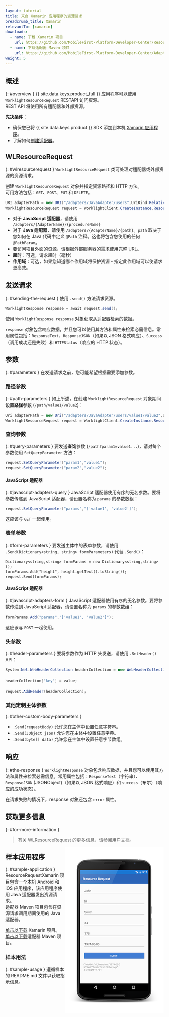 ```yaml
---
layout: tutorial
title: 来自 Xamarin 应用程序的资源请求
breadcrumb_title: Xamarin
relevantTo: [xamarin]
downloads:
  - name: 下载 Xamarin 项目
    url: https://github.com/MobileFirst-Platform-Developer-Center/ResourceRequestXamarin/tree/release80
  - name: 下载适配器 Maven 项目
    url: https://github.com/MobileFirst-Platform-Developer-Center/Adapters/tree/release80
weight: 5
---
```

<!-- NLS_CHARSET=UTF-8 -->
## 概述
{: #overview }
{{ site.data.keys.product_full }} 应用程序可以使用 `WorklightResourceRequest` RESTAPI 访问资源。  
REST API 将使用所有适配器和外部资源。

**先决条件**：

- 确保您已将 {{ site.data.keys.product }} SDK 添加到本机 [Xamarin 应用程序](../../sdk/xamarin/)。
- 了解如何[创建适配器](../../../adapters/creating-adapters/)。

## WLResourceRequest
{: #wlresourcerequest }
`WorklightResourceRequest` 类可处理对适配器或外部资源的资源请求。

创建 `WorklightResourceRequest` 对象并指定资源路径和 HTTP 方法。  
可用方法包括：`GET`、`POST`、`PUT` 和 `DELETE`。

```cs
URI adapterPath = new URI("/adapters/JavaAdapter/users",UriKind.Relative);
WorklightResourceRequest request = WorklightClient.CreateInstance.ResourceRequest(adapterPath,"GET");
```

* 对于 **JavaScript 适配器**，请使用 `/adapters/{AdapterName}/{procedureName}`
* 对于 **Java 适配器**，请使用 `/adapters/{AdapterName}/{path}`。`path` 取决于您如何在 Java 代码中定义 `@Path` 注释。这也将包含您使用的任何 `@PathParam`。
* 要访问项目外面的资源，请根据外部服务器的需求使用完整 URL。
* **超时**：可选，请求超时（毫秒）
* **作用域**：可选，如果您知道哪个作用域将保护资源 - 指定此作用域可以使请求更高效。

## 发送请求
{: #sending-the-request }
使用 `.send()` 方法请求资源。

```cs
WorklightResponse response = await request.send();
```

使用 `WorklightResponse response` 对象获取从适配器检索的数据。

`response` 对象包含响应数据，并且您可以使用其方法和属性来检索必需信息。常用属性包括：`ResponseText`、`ResponseJSON`（如果以 JSON 格式响应）、`Success`（调用成功还是失败）和 `HTTPStatus`（响应的 HTTP 状态）。

## 参数
{: #parameters }
在发送请求之前，您可能希望根据需要添加参数。

### 路径参数
{: #path-parameters }
如上所述，在创建 `WorklightResourceRequest` 对象期间设置**路径**参数 (`/path/value1/value2`)：

```cs
Uri adapterPath = new Uri("/adapters/JavaAdapter/users/value1/value2",UriKind.Relative);
WorklightResourceRequest request = WorklightClient.CreateInstance.ResourceRequest(adapterPath,"GET");
```

### 查询参数
{: #query-parameters }
要发送**查询**参数 (`/path?param1=value1...`)，请对每个参数使用 `SetQueryParameter` 方法：

```cs
request.SetQueryParameter("param1","value1");
request.SetQueryParameter("param2","value2");
```

#### JavaScript 适配器
{: #javascript-adapters-query }
JavaScript 适配器使用有序的无名参数。要将参数传递到 JavaScript 适配器，请设置名称为 `params` 的参数数组：

```cs
request.SetQueryParameter("params","['value1', 'value2']");
```

这应该与 `GET` 一起使用。

### 表单参数
{: #form-parameters }
要发送主体中的表单参数，请使用 `.Send(Dictionary<string, string> formParameters)` 代替 `.Send()`：  

```cshrap
Dictionary<string,string> formParams = new Dictionary<string,string>();
formParams.Add("height", height.getText().toString());
request.Send(formParams);
```   

#### JavaScript 适配器
{: #javascript-adapters-form }
JavaScript 适配器使用有序的无名参数。要将参数传递到 JavaScript 适配器，请设置名称为 `params` 的参数数组：

```cs
formParams.Add("params","['value1', 'value2']");
```

这应该与 `POST` 一起使用。

### 头参数
{: #header-parameters }
要将参数作为 HTTP 头发送，请使用 `.SetHeader()` API：

```cs
System.Net.WebHeaderCollection headerCollection = new WebHeaderCollection();

headerCollection["key"] = value;

request.AddHeader(headerCollection);
```

### 其他定制主体参数
{: #other-custom-body-parameters }
- `.Send(requestBody)` 允许您在主体中设置任意字符串。
- `.Send(JObject json)` 允许您在主体中设置任意字典。
- `.Send(byte[] data)` 允许您在主体中设置任意字节数组。

## 响应
{: #the-response }
`WorklightResponse` 对象包含响应数据，并且您可以使用其方法和属性来检索必需信息。常用属性包括：`ResponseText`（字符串）、`ResponseJSON` (JSONObject)（如果以 JSON 格式响应）和 `success`（布尔）（响应的成功状态）。

在请求失败的情况下，response 对象还包含 `error` 属性。

## 获取更多信息
{: #for-more-information }
> 有关 WLResourceRequest 的更多信息，请参阅用户文档。

<img alt="样本应用程序的图像" src="resource-request-success-xamarin.png" style="float:right"/>

## 样本应用程序
{: #sample-application }
ResourceRequestXamarin 项目包含一个本机 Android 和 iOS 应用程序，该应用程序使用 Java 适配器发出资源请求。  
适配器 Maven 项目包含在资源请求调用期间使用的 Java 适配器。

[单击以下载](https://github.com/MobileFirst-Platform-Developer-Center/ResourceRequestXamarin/tree/release80) Xamarin 项目。  
[单击以下载](https://github.com/MobileFirst-Platform-Developer-Center/Adapters/tree/release80)适配器 Maven 项目。

### 样本用法
{: #sample-usage }
遵循样本的 README.md 文件以获取指示信息。
